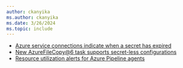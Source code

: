 ```yaml
---
author: ckanyika
ms.author: ckanyika
ms.date: 3/26/2024
ms.topic: include
---
```


- [Azure service connections indicate when a secret has expired](#azure-service-connections-indicate-when-a-secret-has-expired)
- [New AzureFileCopy@6 task supports secret-less configurations](#new-azurefilecopy6-task-supports-secret-less-configurations)
- [Resource utilization alerts for Azure Pipeline agents](#resource-utilization-alerts-for-azure-pipeline-agents)
